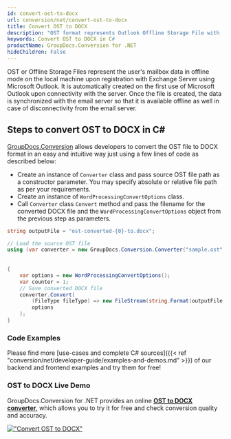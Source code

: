 ```yaml
---
id: convert-ost-to-docx
url: conversion/net/convert-ost-to-docx
title: Convert OST to DOCX
description: "OST format represents Outlook Offline Storage File with .ost extension. Learn how to convert OST to DOCX file programmatically in C# language using GroupDocs.Conversion for .NET library."
keywords: Convert OST to DOCX in C#
productName: GroupDocs.Conversion for .NET
hideChildren: False
---
```


OST or Offline Storage Files represent the user's mailbox data in offline mode on the local machine upon registration with Exchange Server using Microsoft Outlook. It is automatically created on the first use of Microsoft Outlook upon connectivity with the server. Once the file is created, the data is synchronized with the email server so that it is available offline as well in case of disconnectivity from the email server.

## Steps to convert OST to DOCX in C#

[GroupDocs.Conversion](https://products.groupdocs.com/conversion/net) allows developers to convert the OST file to DOCX format in an easy and intuitive way just using a few lines of code as described below:

* Create an instance of `Converter` class and pass source OST file path as a constructor parameter. You may specify absolute or relative file path as per your requirements. 
* Create an instance of `WordProcessingConvertOptions` class.
* Call `Converter` class `Convert` method and pass the filename for the converted DOCX file and the `WordProcessingConvertOptions` object from the previous step as parameters.

```csharp
string outputFile = "ost-converted-{0}-to.docx";

// Load the source OST file
using (var converter = new GroupDocs.Conversion.Converter("sample.ost", fileType => fileType == PersonalStorageFileType.Ost
                                                                                                ? new PersonalStorageLoadOptions()
                                                                                                : null))
{
    var options = new WordProcessingConvertOptions();
    var counter = 1;
    // Save converted DOCX file
    converter.Convert(
        (FileType fileType) => new FileStream(string.Format(outputFile, counter++), FileMode.Create),
        options
    );
}
```

### Code Examples

Please find more [use-cases and complete C# sources]({{< ref "conversion/net/developer-guide/examples-and-demos.md" >}}) of our backend and frontend examples and try them for free!

### OST to DOCX Live Demo

GroupDocs.Conversion for .NET provides an online [**OST to DOCX converter**](https://products.groupdocs.app/conversion/ost-to-docx), which allows you to try it for free and check conversion quality and accuracy.

[!["Convert OST to DOCX"](conversion/net/images/convert-to-docx/convert-ost-to-docx.png)](https://products.groupdocs.app/conversion/ost-to-docx)